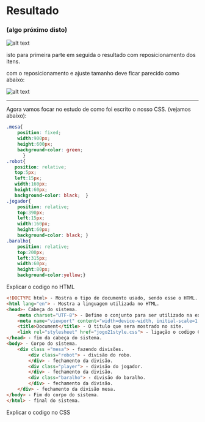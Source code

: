 # Resultado
### (algo próximo disto)

![alt text](image.png)

isto para primeira parte em seguida o resultado com reposicionamento dos itens.

com o reposicionamento e ajuste tamanho  deve ficar parecido como abaixo:

![alt text](image-1.png)

<hr>

Agora vamos focar no estudo de como foi escrito o nosso CSS. (vejamos abaixo):

``` css
.mesa{
    position: fixed;
    width:900px;
    height:600px;
    background-color: green;
      }
.robot{
   position: relative;
   top:5px;
   left:15px;
   width:160px;
   height:60px;
   background-color: black;  }      
.jogador{
    position: relative;
    top:390px;
    left:15px;
    width:160px;
    height:60px;
    background-color: black; }   
.baralho{
    position: relative;
    top:200px;
    left:315px;
    width:60px;
    height:80px;
    background-color:yellow;}   
```
Explicar o codigo no HTML
```html
<!DOCTYPE html> - Mostra o tipo de documento usado, sendo esse o HTML.
<html lang="en"> - Mostra a linguagem utilizada no HTML.
<head>- Cabeça do sistema.
    <meta charset="UTF-8"> - Define o conjunto para ser utilizado na exibição do site.
    <meta name="viewport" content="width=device-width, initial-scale=1.0"> - Define um espaçamento e a renderização que tera para ocupar a tela não importando qual despositivo.
    <title>Document</title> - O titulo que sera mostrado no site.
    <link rel="stylesheet" href="jogo21style.css"> - ligação o codigo CSS com o codigo do HTML.
</head> - fim da cabeça do sistema.
<body> - Corpo do sistema.
    <div class ="mesa"> - fazendo divisões.
        <div class="robot"> - divisão do robo.
        </div> - fechamento da divisão.
        <div class="player"> - divisão do jogador.
        </div> - fechamento da divisão.
        <div class="baralho"> - divisão do baralho.
        </div> - fechamento da divisão.
    </div> - fechamento da divisão mesa.
</body> - Fim do corpo do sistema.
</html> - final do sistema.
```
Explicar o codigo no CSS
